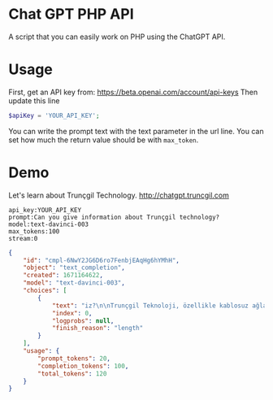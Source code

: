 # Chat GPT PHP API 
A script that you can easily work on PHP using the ChatGPT API.

# Usage
First, get an API key from:
https://beta.openai.com/account/api-keys
Then update this line
```php
$apiKey = 'YOUR_API_KEY';
```

You can write the prompt text with the text parameter in the url line.
You can set how much the return value should be with ```max_token```.

# Demo
Let's learn about Trunçgil Technology.
http://chatgpt.truncgil.com

```
api_key:YOUR_API_KEY
prompt:Can you give information about Trunçgil technology?
model:text-davinci-003
max_tokens:100
stream:0
```
```json
{
    "id": "cmpl-6NwY2JG6D6ro7FenbjEAqHg6hYMhH",
    "object": "text_completion",
    "created": 1671164622,
    "model": "text-davinci-003",
    "choices": [
        {
            "text": "iz?\n\nTrunçgil Teknoloji, özellikle kablosuz ağlar ve haberleşme alanında çalışan bir teknoloji şirketidir. Şirket, kablosuz ağların tasarımı, geliştirilmesi ve uygulanması için çözümler sun",
            "index": 0,
            "logprobs": null,
            "finish_reason": "length"
        }
    ],
    "usage": {
        "prompt_tokens": 20,
        "completion_tokens": 100,
        "total_tokens": 120
    }
}
```
